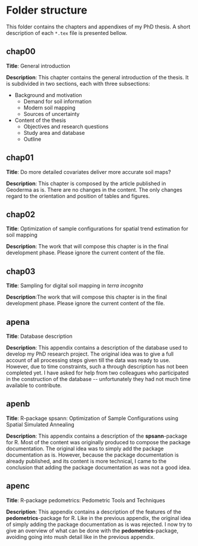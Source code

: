 # Folder structure

This folder contains the chapters and appendixes of my PhD thesis. A short 
description of each `*.tex` file is presented bellow.

## chap00

**Title**: General introduction

**Description**: This chapter contains the general introduction of the thesis. 
It is subdivided in two sections, each with three subsections:

* Background and motivation
  - Demand for soil information
  - Modern soil mapping
  - Sources of uncertainty
* Content of the thesis
  - Objectives and research questions
  - Study area and database
  - Outline

## chap01

**Title**: Do more detailed covariates deliver more accurate soil maps?

**Description**: This chapter is composed by the article published in Geoderma 
as is. There are no changes in the content. The only changes regard to the 
orientation and position of tables and figures.

## chap02

**Title**: Optimization of sample configurations for spatial trend estimation 
for soil mapping

**Description**: The work that will compose this chapter is in the final 
development phase. Please ignore the current content of the file.

## chap03

**Title**: Sampling for digital soil mapping in *terra incognita*

**Description**:The work that will compose this chapter is in the final 
development phase. Please ignore the current content of the file.

## apena

**Title**: Database description

**Description**: This appendix contains a description of the database used to 
develop my PhD research project. The original idea was to give a full account 
of all processing steps given till the data was ready to use. However, due to
time constraints, such a through description has not been completed yet. I have
asked for help from two colleagues who participated in the construction of the
database -- unfortunately they had not much time available to contribute.

## apenb

**Title**: R-package spsann: Optimization of Sample Configurations using 
Spatial Simulated Annealing

**Description**: This appendix contains a description of the **spsann**-package
for R. Most of the content was originally produced to compose the package 
documentation. The original idea was to simply add the package documentation as
is. However, because the package documentation is already published, and its 
content is more technical, I came to the conclusion that adding the package 
documentation as was not a good idea.

## apenc

**Title**: R-package pedometrics: Pedometric Tools and Techniques

**Description**: This appendix contains a description of the features of the 
**pedometrics**-package for R. Like in the previous appendix, the original idea
of simply adding the package documentation as is was rejected. I now try to
give an overview of what can be done with the **pedometrics**-package, avoiding
going into mush detail like in the previous appendix.

